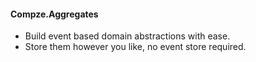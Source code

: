 ﻿#### Compze.Aggregates
* Build event based domain abstractions with ease.
* Store them however you like, no event store required.
